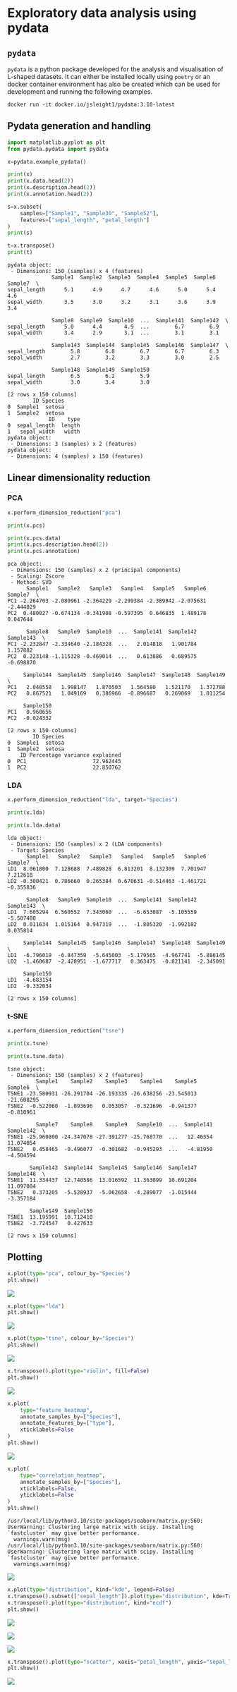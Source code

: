 # Exploratory data analysis using pydata

## `pydata`

`pydata` is a python package developed for the analysis and
visualisation of L-shaped datasets. It can either be installed locally
using `poetry` or an docker container environment has also be created
which can be used for development and running the following examples.

`docker run -it docker.io/jsleight1/pydata:3.10-latest`

## Pydata generation and handling

``` python
import matplotlib.pyplot as plt
from pydata.pydata import pydata

x=pydata.example_pydata()

print(x)
print(x.data.head(2))
print(x.description.head(2))
print(x.annotation.head(2))

s=x.subset(
    samples=["Sample1", "Sample30", "Sample52"], 
    features=["sepal_length", "petal_length"]
)
print(s)

t=x.transpose()
print(t)
```

    pydata object:
     - Dimensions: 150 (samples) x 4 (features)
                  Sample1  Sample2  Sample3  Sample4  Sample5  Sample6  Sample7  \
    sepal_length      5.1      4.9      4.7      4.6      5.0      5.4      4.6   
    sepal_width       3.5      3.0      3.2      3.1      3.6      3.9      3.4   

                  Sample8  Sample9  Sample10  ...  Sample141  Sample142  \
    sepal_length      5.0      4.4       4.9  ...        6.7        6.9   
    sepal_width       3.4      2.9       3.1  ...        3.1        3.1   

                  Sample143  Sample144  Sample145  Sample146  Sample147  \
    sepal_length        5.8        6.8        6.7        6.7        6.3   
    sepal_width         2.7        3.2        3.3        3.0        2.5   

                  Sample148  Sample149  Sample150  
    sepal_length        6.5        6.2        5.9  
    sepal_width         3.0        3.4        3.0  

    [2 rows x 150 columns]
            ID Species
    0  Sample1  setosa
    1  Sample2  setosa
                 ID    type
    0  sepal_length  length
    1   sepal_width   width
    pydata object:
     - Dimensions: 3 (samples) x 2 (features)
    pydata object:
     - Dimensions: 4 (samples) x 150 (features)

## Linear dimensionality reduction

### PCA

``` python
x.perform_dimension_reduction("pca")

print(x.pcs)

print(x.pcs.data)
print(x.pcs.description.head(2))
print(x.pcs.annotation)
```

    pca object:
     - Dimensions: 150 (samples) x 2 (principal components)
     - Scaling: Zscore
     - Method: SVD
          Sample1   Sample2   Sample3   Sample4   Sample5   Sample6   Sample7  \
    PC1 -2.264703 -2.080961 -2.364229 -2.299384 -2.389842 -2.075631 -2.444029   
    PC2  0.480027 -0.674134 -0.341908 -0.597395  0.646835  1.489178  0.047644   

          Sample8   Sample9  Sample10  ...  Sample141  Sample142  Sample143  \
    PC1 -2.232847 -2.334640 -2.184328  ...   2.014810   1.901784   1.157882   
    PC2  0.223148 -1.115328 -0.469014  ...   0.613886   0.689575  -0.698870   

         Sample144  Sample145  Sample146  Sample147  Sample148  Sample149  \
    PC1   2.040558   1.998147   1.870503   1.564580   1.521170   1.372788   
    PC2   0.867521   1.049169   0.386966  -0.896687   0.269069   1.011254   

         Sample150  
    PC1   0.960656  
    PC2  -0.024332  

    [2 rows x 150 columns]
            ID Species
    0  Sample1  setosa
    1  Sample2  setosa
        ID Percentage variance explained
    0  PC1                     72.962445
    1  PC2                     22.850762

### LDA

``` python
x.perform_dimension_reduction("lda", target="Species")

print(x.lda)

print(x.lda.data)
```

    lda object:
     - Dimensions: 150 (samples) x 2 (LDA components)
     - Target: Species
          Sample1   Sample2   Sample3   Sample4   Sample5   Sample6   Sample7  \
    LD1  8.061800  7.128688  7.489828  6.813201  8.132309  7.701947  7.212618   
    LD2 -0.300421  0.786660  0.265384  0.670631 -0.514463 -1.461721 -0.355836   

          Sample8   Sample9  Sample10  ...  Sample141  Sample142  Sample143  \
    LD1  7.605294  6.560552  7.343060  ...  -6.653087  -5.105559  -5.507480   
    LD2  0.011634  1.015164  0.947319  ...  -1.805320  -1.992182   0.035814   

         Sample144  Sample145  Sample146  Sample147  Sample148  Sample149  \
    LD1  -6.796019  -6.847359  -5.645003  -5.179565  -4.967741  -5.886145   
    LD2  -1.460687  -2.428951  -1.677717   0.363475  -0.821141  -2.345091   

         Sample150  
    LD1  -4.683154  
    LD2  -0.332034  

    [2 rows x 150 columns]

### t-SNE

``` python
x.perform_dimension_reduction("tsne")

print(x.tsne)

print(x.tsne.data)
```

    tsne object:
     - Dimensions: 150 (samples) x 2 (features)
             Sample1    Sample2    Sample3    Sample4    Sample5    Sample6  \
    TSNE1 -23.580931 -26.291704 -26.193335 -26.638256 -23.545013 -21.608295   
    TSNE2  -0.522060  -1.093696   0.053057  -0.321696  -0.941377  -0.810961   

             Sample7    Sample8    Sample9   Sample10  ...  Sample141  Sample142  \
    TSNE1 -25.960800 -24.347078 -27.391277 -25.768770  ...   12.46354  11.074054   
    TSNE2   0.458465  -0.496077  -0.301682  -0.945293  ...   -4.81950  -4.504594   

           Sample143  Sample144  Sample145  Sample146  Sample147  Sample148  \
    TSNE1  11.334437  12.740586  13.016592  11.363099  10.691204  11.097084   
    TSNE2   0.373205  -5.528937  -5.062658  -4.289077  -1.015444  -3.357184   

           Sample149  Sample150  
    TSNE1  13.195991  10.712410  
    TSNE2  -3.724547   0.427633  

    [2 rows x 150 columns]

## Plotting

``` python
x.plot(type="pca", colour_by="Species")
plt.show()
```

![](README_files/figure-commonmark/cell-6-output-1.png)

``` python
x.plot(type="lda")
plt.show()
```

![](README_files/figure-commonmark/cell-7-output-1.png)

``` python
x.plot(type="tsne", colour_by="Species")
plt.show()
```

![](README_files/figure-commonmark/cell-8-output-1.png)

``` python
x.transpose().plot(type="violin", fill=False)
plt.show()
```

![](README_files/figure-commonmark/cell-9-output-1.png)

``` python
x.plot(
    type="feature_heatmap", 
    annotate_samples_by=["Species"], 
    annotate_features_by=["type"], 
    xticklabels=False
)
plt.show()
```

![](README_files/figure-commonmark/cell-10-output-1.png)

``` python
x.plot(
    type="correlation_heatmap", 
    annotate_samples_by=["Species"], 
    xticklabels=False,
    yticklabels=False
)
plt.show()
```

    /usr/local/lib/python3.10/site-packages/seaborn/matrix.py:560: UserWarning: Clustering large matrix with scipy. Installing `fastcluster` may give better performance.
      warnings.warn(msg)
    /usr/local/lib/python3.10/site-packages/seaborn/matrix.py:560: UserWarning: Clustering large matrix with scipy. Installing `fastcluster` may give better performance.
      warnings.warn(msg)

![](README_files/figure-commonmark/cell-11-output-2.png)

``` python
x.plot(type="distribution", kind="kde", legend=False)
x.transpose().subset(["sepal_length"]).plot(type="distribution", kde=True)
x.transpose().plot(type="distribution", kind="ecdf")
plt.show()
```

![](README_files/figure-commonmark/cell-12-output-1.png)

![](README_files/figure-commonmark/cell-12-output-2.png)

![](README_files/figure-commonmark/cell-12-output-3.png)

``` python
x.transpose().plot(type="scatter", xaxis="petal_length", yaxis="sepal_length")
plt.show()
```

![](README_files/figure-commonmark/cell-13-output-1.png)
